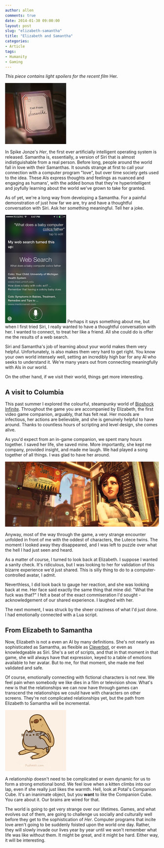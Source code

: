 ```yaml
---
author: allen
comments: true
date: 2014-01-30 09:00:00
layout: post
slug: "elizabeth-samantha"
title: "Elizabeth and Samantha"
categories:
- Article
tags:
- Humanity
- Gaming
---
```


*This piece contains light spoilers for the recent film* Her.

<img src='/images/2014/call-samantha.jpg' width='200'>

In Spike Jonze's *Her*, the first ever artificially intelligent operating system is released. Samantha is, essentially, a version of Siri that is almost indistiguishable from a real person. Before long, people around the world fall in love with their Samanthas. It sounds strange at first to call your connection with a computer program "love", but over time society gets used to the idea. These AIs express thoughts and feelings as nuanced and engaging as humans', with the added bonus that they're hyperintelligent and joyfully learning about the world we've grown to take for granted.

As of yet, we're a long way from developing a Samantha. For a painful demonstration of just how far we are, try and have a thoughtful conversation with Siri. Ask her something meaningful. Tell her a joke. 
<img src='/images/2014/siri-baby-computer.jpg' style='width: 200px; margin-top: 1em' alt='What does a baby computer call its father?   Data.' title='What does a baby computer call its father?   Data.'>
Perhaps it says something about me, but when I first tried Siri, I really wanted to have a thoughtful conversation with her. I wanted to connect, to treat her like a friend. All she could do is offer me the results of a web search. 

Siri and Samantha's job of learning about your world makes them very helpful. Unfortunately, is also makes them very hard to get right. You know your own world intensely well, setting an incredibly high bar for any AI who seeks to understand it. We're many years out from connecting meaningfully with AIs in our world.

On the other hand, if we visit their world, things get more interesting.

## A visit to Columbia
This past summer I explored the colourful, steampunky world of [Bioshock Infinite](http://en.wikipedia.org/wiki/BioShock_Infinite). Throughout the game you are accompanied by Elizabeth, the first video game companion, arguably, that has felt real. Her moods are infectious, her actions are believable, and she is genuinely helpful to have around. Thanks to countless hours of scripting and level design, she comes alive.

As you'd expect from an in-game companion, we spent many hours together. I saved her life, she saved mine. More importantly, she kept me company, provided insight, and made me laugh. We had played a song together of all things. I was glad to have her around.

<img src='/images/2014/elizabeth-banner.jpg'>

Anyway, most of the way through the game, a very strange encounter unfolded in front of me with the oddest of characters, the Lutece twins. The moment I looked away they disappeared, and I was left to puzzle over what the hell I had just seen and heard.

As a matter of course, I turned to look back at Elizabeth. I suppose I wanted a sanity check. It's ridiculous, but I was looking to her for validation of this bizarre experience we'd just shared. This is silly thing to do to a computer-controlled avatar, I admit.

Neverthless, I did look back to gauge her reaction, and she was looking back at me. Her face said exactly the same thing that mine did: "What the fuck was that?" I felt a beat of the exact commiseration I'd sought - acknowledgement of our shared experience. I laughed with her.

The next moment, I was struck by the sheer craziness of what I'd just done. I had emotionally connected with a Lua script.

## From Elizabeth to Samantha

Now, Elizabeth is not a even an AI by many definitions. She's not nearly as sophisticated as Samantha, as flexible as [Cleverbot](http://www.cleverbot.com/), or even as knowledgeable as Siri. She's a set of scripts, and that in that moment in that game, she will always have that expression, keyed to a table of emotions available to her avatar. But to me, for that moment, she made me feel validated and safe.

Of course, emotionally connecting with fictional characters is not new. We feel pain when somebody we like dies in a film or television show. What's new is that the relationships we can now have through games can transcend the relationships we could have with characters on other screens. They're not complicated relationships yet, but the path from Elizabeth to Samantha will be incremental.

<a href='http://pusheen.com/post/24703925171'><img src='/images/2014/pusheen-lap.jpg' width='200'></a>

A relationship doesn't need to be complicated or even dynamic for us to form a strong emotional bond. We feel love when a kitten climbs into our lap, even if she really just likes the warmth. Hell, look at Potal's Companion Cube. It's an inanimate object, but you **want** to like the Companion Cube. You care about it. Our brains are wired for that.

The world is going to get very strange over our lifetimes. Games, and what evolves out of them, are going to challenge us socially and culturally well before they get to the sophistication of *Her*. Computer programs that incite love aren't going to be suddenly foisted upon the world one day. Rather, they will slowly invade our lives year by year until we won't remember what life was like without them. It might be great, and it might be hard. Either way, it will be interesting.
